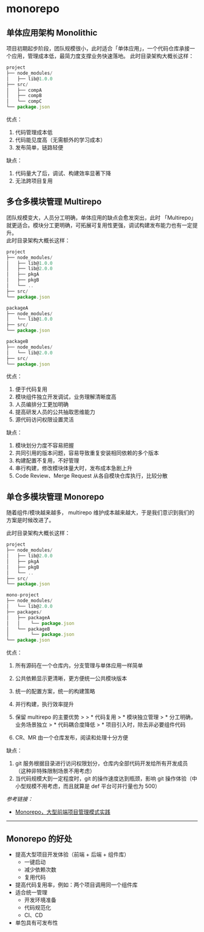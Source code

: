 # monorepo

## 单体应用架构 Monolithic

项目初期起步阶段，团队规模很小，此时适合「单体应用」，一个代码仓库承接一个应用，管理成本低，最简力度支撑业务快速落地。
此时目录架构大概长这样：

```js
project
├── node_modules/
│   ├── lib@1.0.0
├── src/
│   ├── compA
│   ├── compB
│   └── compC
└── package.json
```

优点：

  1. 代码管理成本低
  2. 代码能见度高（无需额外的学习成本）
  3. 发布简单，链路轻便

缺点：

  1. 代码量大了后，调试、构建效率显著下降
  2. 无法跨项目复用

## 多仓多模块管理 Multirepo

团队规模变大，人员分工明确，单体应用的缺点会愈发突出，此时 「Multirepo」就更适合。模块分工更明确，可拓展可复用性更强，调试构建发布能力也有一定提升。  
此时目录架构大概长这样：

```js
project
├── node_modules/
│   ├── lib@1.0.0
│   ├── lib@2.0.0
│   ├── pkgA
│   ├── pkgB
│   └── ..
├── src/
└── package.json

packageA
├── node_modules/
│   └── lib@1.0.0
├── src/
└── package.json

packageB
├── node_modules/
│   └── lib@2.0.0
├── src/
└── package.json
```

优点：

  1. 便于代码复用
  2. 模块组件独立开发调试，业务理解清晰度高
  3. 人员编排分工更加明确
  4. 提高研发人员的公共抽取思维能力
  5. 源代码访问权限设置灵活

缺点：

  1. 模块划分力度不容易把握
  2. 共同引用的版本问题，容易导致重复安装相同依赖的多个版本
  3. 构建配置不复用，不好管理
  4. 串行构建，修改模块体量大时，发布成本急剧上升
  5. Code Review、Merge Request 从各自模块仓库执行，比较分散

## 单仓多模块管理 Monorepo

随着组件/模块越来越多， multirepo 维护成本越来越大，于是我们意识到我们的方案是时候改进了。  

此时目录架构大概长这样：

```js
project
├── node_modules/
│   ├── lib@2.0.0
│   ├── pkgA
│   ├── pkgB
│   └── ..
├── src/
└── package.json

mono-project
├── node_modules/
│   └── lib@2.0.0
├── packages/
│   ├── packageA
│   │    └── package.json
│   └── packageB
│        └── package.json
└── package.json
```

优点：

  1. 所有源码在一个仓库内，分支管理与单体应用一样简单
  2. 公共依赖显示更清晰，更方便统一公共模块版本
  3. 统一的配置方案，统一的构建策略
  4. 并行构建，执行效率提升
  5. 保留 multirepo  的主要优势
    >
    > * 代码复用
    > * 模块独立管理
    > * 分工明确，业务场景独立
    > * 代码耦合度降低
    > * 项目引入时，除去非必要组件代码

  1. CR、MR 由一个仓库发布，阅读和处理十分方便

缺点：

  1. git 服务根据目录进行访问权限划分，仓库内全部代码开发给所有开发成员（这种非特殊限制场景不用考虑）
  2. 当代码规模大到一定程度时，git 的操作速度达到瓶颈，影响 git 操作体验（中小型规模不用考虑，而且就算是 def 平台可并行量也为 500）

*参考链接：*

* [Monorepo，大型前端项目管理模式实践](https://developer.aliyun.com/article/1067018)

<hr/>

## Monorepo 的好处

* 提高大型项目开发体验（前端 + 后端 + 组件库）
  * 一键启动
  * 减少依赖次数
  * 复用代码
* 提高代码复用率，例如：两个项目调用同一个组件库
* 适合统一管理
  * 开发环境准备
  * 代码规范化
  * CI、CD
* 单包具有可发布性
  